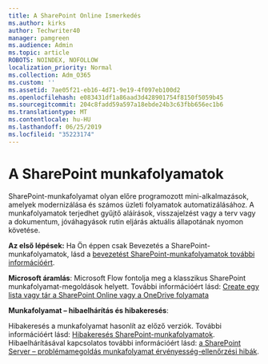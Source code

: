 ```yaml
---
title: A SharePoint Online Ismerkedés
ms.author: kirks
author: Techwriter40
manager: pamgreen
ms.audience: Admin
ms.topic: article
ROBOTS: NOINDEX, NOFOLLOW
localization_priority: Normal
ms.collection: Adm_O365
ms.custom: ''
ms.assetid: 7ae05f21-eb16-4d71-9e19-4f097eb100d2
ms.openlocfilehash: e083431df1a86aad3d428901754f8150f5059b45
ms.sourcegitcommit: 204c8fadd59a597a18ebde24b3c63fbb656ec1b6
ms.translationtype: MT
ms.contentlocale: hu-HU
ms.lasthandoff: 06/25/2019
ms.locfileid: "35223174"
---
```

# <a name="workflows-in-sharepoint"></a>A SharePoint munkafolyamatok

SharePoint-munkafolyamat olyan előre programozott mini-alkalmazások, amelyek modernizálása és számos üzleti folyamatok automatizálásához. A munkafolyamatok terjedhet gyűjtő aláírások, visszajelzést vagy a terv vagy a dokumentum, jóváhagyások rutin eljárás aktuális állapotának nyomon követése.

**Az első lépések:** Ha Ön éppen csak Bevezetés a SharePoint-munkafolyamatok, lásd a [bevezetést SharePoint-munkafolyamatok további információért](https://support.office.com/article/introduction-to-sharepoint-workflow-07982276-54e8-4e17-8699-5056eff4d9e3).

**Microsoft áramlás**: Microsoft Flow fontolja meg a klasszikus SharePoint munkafolyamat-megoldások helyett. További információért lásd: [Create egy lista vagy tár a SharePoint Online vagy a OneDrive folyamata](https://support.office.com/article/create-a-flow-for-a-list-or-library-in-sharepoint-online-or-onedrive-for-business-a9c3e03b-0654-46af-a254-20252e580d01)

**Munkafolyamat – hibaelhárítás és hibakeresés**:

Hibakeresés a munkafolyamat hasonlít az előző verziók. További információért lásd: [Hibakeresés SharePoint-munkafolyamatok](https://docs.microsoft.com/sharepoint/dev/general-development/debugging-sharepoint-server-workflows). Hibaelhárításával kapcsolatos további információért lásd: [a SharePoint Server – problémamegoldás munkafolyamat érvényesség-ellenőrzési hibák](https://docs.microsoft.com/sharepoint/dev/general-development/troubleshooting-sharepoint-server-workflow-validation-errors-in-visio).

